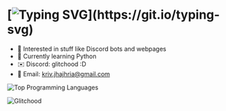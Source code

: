 # [![Typing SVG](https://readme-typing-svg.demolab.com?font=Fira+Code&weight=600&size=30&duration=3000&pause=1500&color=719492&center=true&vCenter=true&repeat=true&random=false&width=435&lines=Hi+%F0%9F%91%8B%2C+I'm+Glitchood!)](https://git.io/typing-svg)

- 👀 Interested in stuff like Discord bots and webpages
- 🌱 Currently learning Python
- ✉️ Discord: glitchood :D
- 📧 Email: kriv.jhajhria@gmail.com

![Top Programming Languages](https://github-readme-stats.vercel.app/api/top-langs/?username=Glitchood&layout=compact&theme=github_dark)

<img src="https://komarev.com/ghpvc/?username=Glitchood&style=for-the-badge" alt="Glitchood" />
